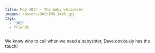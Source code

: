 ```yaml
---
title: May 10th — The baby whisperer
images: /assets/365/IMG_1498.jpg
tags:
  - "365"
  - friends
---
```

We know who to call when we need a babysitter, Dave obviously has the touch!